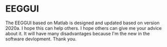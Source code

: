 # EEGGUI
The EEGGUI based on Matlab is designed and updated based on version 2020a. I hope this can help others.
I hope others can give me your advice about it. It will have many disadvantages because I'm the new in the software devlopment.
Thank you.
